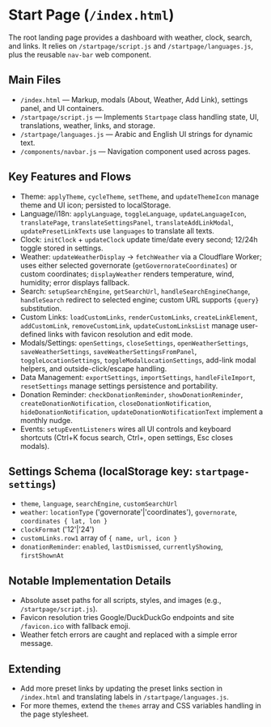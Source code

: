 # Start Page (`/index.html`)

The root landing page provides a dashboard with weather, clock, search, and links. It relies on `/startpage/script.js` and `/startpage/languages.js`, plus the reusable `nav-bar` web component.

## Main Files
- `/index.html` — Markup, modals (About, Weather, Add Link), settings panel, and UI containers.
- `/startpage/script.js` — Implements `Startpage` class handling state, UI, translations, weather, links, and storage.
- `/startpage/languages.js` — Arabic and English UI strings for dynamic text.
- `/components/navbar.js` — Navigation component used across pages.

## Key Features and Flows
- Theme: `applyTheme`, `cycleTheme`, `setTheme`, and `updateThemeIcon` manage theme and UI icon; persisted to localStorage.
- Language/i18n: `applyLanguage`, `toggleLanguage`, `updateLanguageIcon`, `translatePage`, `translateSettingsPanel`, `translateAddLinkModal`, `updatePresetLinkTexts` use `languages` to translate all texts.
- Clock: `initClock` + `updateClock` update time/date every second; 12/24h toggle stored in settings.
- Weather: `updateWeatherDisplay` -> `fetchWeather` via a Cloudflare Worker; uses either selected governorate (`getGovernorateCoordinates`) or custom coordinates; `displayWeather` renders temperature, wind, humidity; error displays fallback.
- Search: `setupSearchEngine`, `getSearchUrl`, `handleSearchEngineChange`, `handleSearch` redirect to selected engine; custom URL supports `{query}` substitution.
- Custom Links: `loadCustomLinks`, `renderCustomLinks`, `createLinkElement`, `addCustomLink`, `removeCustomLink`, `updateCustomLinksList` manage user-defined links with favicon resolution and edit mode.
- Modals/Settings: `openSettings`, `closeSettings`, `openWeatherSettings`, `saveWeatherSettings`, `saveWeatherSettingsFromPanel`, `toggleLocationSettings`, `toggleModalLocationSettings`, add-link modal helpers, and outside-click/escape handling.
- Data Management: `exportSettings`, `importSettings`, `handleFileImport`, `resetSettings` manage settings persistence and portability.
- Donation Reminder: `checkDonationReminder`, `showDonationReminder`, `createDonationNotification`, `closeDonationNotification`, `hideDonationNotification`, `updateDonationNotificationText` implement a monthly nudge.
- Events: `setupEventListeners` wires all UI controls and keyboard shortcuts (Ctrl+K focus search, Ctrl+, open settings, Esc closes modals).

## Settings Schema (localStorage key: `startpage-settings`)
- `theme`, `language`, `searchEngine`, `customSearchUrl`
- `weather`: `locationType` ('governorate'|'coordinates'), `governorate`, `coordinates { lat, lon }`
- `clockFormat` ('12'|'24')
- `customLinks.row1` array of `{ name, url, icon }`
- `donationReminder`: `enabled`, `lastDismissed`, `currentlyShowing`, `firstShownAt`

## Notable Implementation Details
- Absolute asset paths for all scripts, styles, and images (e.g., `/startpage/script.js`).
- Favicon resolution tries Google/DuckDuckGo endpoints and site `/favicon.ico` with fallback emoji.
- Weather fetch errors are caught and replaced with a simple error message.

## Extending
- Add more preset links by updating the preset links section in `/index.html` and translating labels in `/startpage/languages.js`.
- For more themes, extend the `themes` array and CSS variables handling in the page stylesheet.
